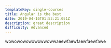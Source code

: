 ```yaml
---
templateKey: single-courses
title: Angular is the best
date: 2019-04-16T01:53:21.051Z
description: great description
difficulty: Advanced
---
```

wowowowowowowwowwaeewfaewfaewfaewfawe
